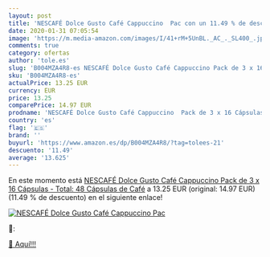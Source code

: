 ```yaml
---
layout: post
title: 'NESCAFÉ Dolce Gusto Café Cappuccino  Pac con un 11.49 % de descuento'
date: 2020-01-31 07:05:54
image: 'https://m.media-amazon.com/images/I/41+rM+5UnBL._AC_._SL400_.jpg'
comments: true
category: ofertas
author: 'tole.es'
slug: 'B004MZA4R8-es NESCAFÉ Dolce Gusto Café Cappuccino Pack de 3 x 16...'
sku: 'B004MZA4R8-es'
actualPrice: 13.25 EUR
currency: EUR
price: 13.25
comparePrice: 14.97 EUR
prodname: 'NESCAFÉ Dolce Gusto Café Cappuccino  Pack de 3 x 16 Cápsulas - Total: 48 Cápsulas de Café'
country: 'es'
flag: '🇪🇸'
brand: ''
buyurl: 'https://www.amazon.es/dp/B004MZA4R8/?tag=tolees-21'
descuento: '11.49'
average: '13.625'
---
```


En este momento está [NESCAFÉ Dolce Gusto Café Cappuccino  Pack de 3 x 16 Cápsulas - Total: 48 Cápsulas de Café](https://www.amazon.es/dp/B004MZA4R8/?tag=tolees-21) a 13.25 EUR (original: 14.97 EUR) (11.49 %  de descuento) en el siguiente enlace!

[![NESCAFÉ Dolce Gusto Café Cappuccino  Pac](https://m.media-amazon.com/images/I/41+rM+5UnBL._AC_._SL400_.jpg)](https://www.amazon.es/dp/B004MZA4R8/?tag=tolees-21)

🔎:


[🛒 Aquí!!!](https://www.amazon.es/dp/B004MZA4R8/?tag=tolees-21)
